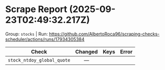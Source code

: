 # Scrape Report (2025-09-23T02:49:32.217Z)

Group: `stocks`  |  Run: https://github.com/AlbertoRoca96/scraping-checks-scheduler/actions/runs/17934305384

| Check | Changed | Keys | Error |
|---|:---:|:--|:--|
| `stock_ntdoy_global_quote` | — |  |  |
